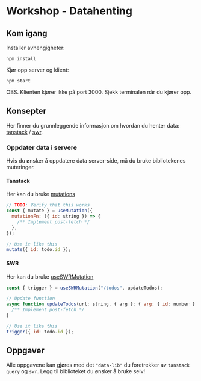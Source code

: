# Workshop - Datahenting

## Kom igang

Installer avhengigheter:

```
npm install
```

Kjør opp server og klient:

```
npm start
```

OBS. Klienten kjører ikke på port 3000. Sjekk terminalen når du kjører opp.

## Konsepter

Her finner du grunnleggende informasjon om hvordan du henter data: [tanstack](https://tanstack.com/query/latest/docs/framework/react/guides/queries#query-basics) / [swr](https://swr.vercel.app/docs/data-fetching).

### Oppdater data i servere

Hvis du ønsker å oppdatere data server-side, må du bruke bibliotekenes muteringer.

#### Tanstack

Her kan du bruke [mutations](https://tanstack.com/query/latest/docs/framework/react/guides/mutations)

```jsx
// TODO: Verify that this works
const { mutate } = useMutation({
  mutationFn: ({ id: string }) => {
    /** Implement post-fetch */
  },
});

// Use it like this
mutate({ id: todo.id });
```

#### SWR

Her kan du bruke [useSWRMutation](https://swr.vercel.app/docs/mutation.en-US#useswrmutation)

```jsx
const { trigger } = useSWRMutation("/todos", updateTodos);

// Update function
async function updateTodos(url: string, { arg }: { arg: { id: number } }) {
  /** Implement post-fetch */
}

// Use it like this
trigger({ id: todo.id });
```

## Oppgaver

Alle oppgavene kan gjøres med det `"data-lib"` du foretrekker av `tanstack query` og `swr`. Legg til biblioteket du ønsker å bruke selv!
